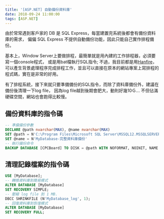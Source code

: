 ```yaml
---
title: '[ASP.NET] 自動備份資料庫'
date: 2018-09-24 11:00:00
tags: [ASP.NET]
---
```



由於常常遇到客戶家的 DB 是 SQL Express，每當建置完系統後都會有備份資料庫的需求，
偏偏 SQL Express 不提供自動備份功能，因此只能自己實作排程備份。

基本上，Window Server上要做排程，最簡單就是用內建的工作排程器，必須要寫一個console程式，
或是用bat檔執行SQL指令; 不過，我目前都是用[Hanfire](http://hangfire.io/)，可以產生背景處理程序完成排程工作，並且可以直接在原本的網站專案上寫排程的程式碼，實在是非常的好用。

有了排程系統，接下來就只要準備備份的SQL指令，而除了資料庫備份外，建議在備份後清理一下log file，
因為log file越到後期會肥大，動則好幾10Ｇ... 不但佔滿硬碟空間，網站也會跑得比較慢。

<!-- more --> 

## 備份資料庫的指令碼

``` SQL
-- 準備備份參數
DECLARE @path nvarchar(MAX), @name nvarchar(MAX)
SET @path = N'C:\Program Files\Microsoft SQL Server\MSSQL12.MSSQLSERVER\MSSQL\Backup\MyDatabase.bak'
SET @name = N'MyDatabase-完整資料庫備份'
-- 執行備份命令
BACKUP DATABASE [CPCBoard] TO DISK = @path WITH NOFORMAT, NOINIT, NAME = @name, SKIP, NOREWIND, NOUNLOAD, STATS = 10
```

## 清理記錄檔案的指令碼

``` SQL
USE [MyDatabase];
-- 轉換資料庫到簡易模式
ALTER DATABASE [MyDatabase]
SET RECOVERY SIMPLE;
-- 壓縮 log file 到 1 MB.
DBCC SHRINKFILE (N'MyDatabase_log', 1);
-- 回復資料庫到恢復模式
ALTER DATABASE [MyDatabase]
SET RECOVERY FULL;
```